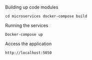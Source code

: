 Building up code modules

`cd microservices
docker-compose build`

Running the services

`Docker-compose up`

Access the application

`http://localhost:5050`